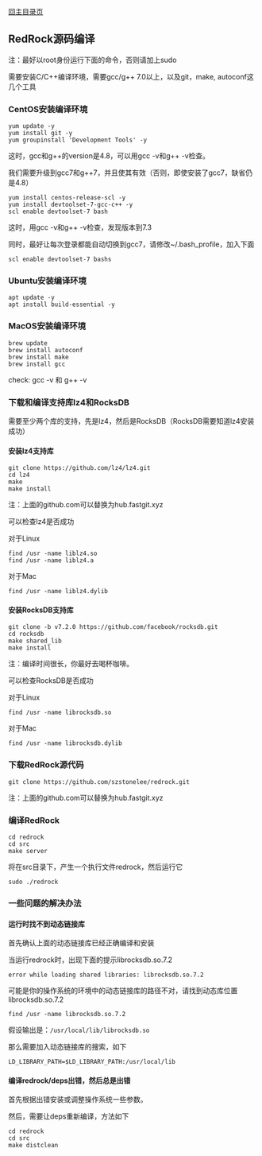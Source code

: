 [回主目录页](../README.md)

## RedRock源码编译

注：最好以root身份运行下面的命令，否则请加上sudo

需要安装C/C++编译环境，需要gcc/g++ 7.0以上，以及git，make, autoconf这几个工具

### CentOS安装编译环境

```
yum update -y
yum install git -y
yum groupinstall 'Development Tools' -y
```

这时，gcc和g++的version是4.8，可以用gcc -v和g++ -v检查。

我们需要升级到gcc7和g++7，并且使其有效（否则，即使安装了gcc7，缺省仍是4.8）

```
yum install centos-release-scl -y
yum install devtoolset-7-gcc-c++ -y
scl enable devtoolset-7 bash
```

这时，用gcc -v和g++ -v检查，发现版本到7.3

同时，最好让每次登录都能自动切换到gcc7，请修改~/.bash_profile，加入下面
```
scl enable devtoolset-7 bashs
```

### Ubuntu安装编译环境

```
apt update -y
apt install build-essential -y
```

### MacOS安装编译环境

```
brew update
brew install autoconf
brew install make
brew install gcc
```

check: gcc -v 和 g++ -v


### 下载和编译支持库lz4和RocksDB

需要至少两个库的支持，先是lz4，然后是RocksDB（RocksDB需要知道lz4安装成功）

#### 安装lz4支持库

```
git clone https://github.com/lz4/lz4.git
cd lz4
make
make install
```
注：上面的github.com可以替换为hub.fastgit.xyz

可以检查lz4是否成功

对于Linux
```
find /usr -name liblz4.so
find /usr -name liblz4.a
```

对于Mac
```
find /usr -name liblz4.dylib
```

#### 安装RocksDB支持库

```
git clone -b v7.2.0 https://github.com/facebook/rocksdb.git
cd rocksdb
make shared_lib
make install
```
注：编译时间很长，你最好去喝杯咖啡。

可以检查RocksDB是否成功

对于Linux
```
find /usr -name librocksdb.so
```

对于Mac
```
find /usr -name librocksdb.dylib
```

### 下载RedRock源代码

```
git clone https://github.com/szstonelee/redrock.git
```
注：上面的github.com可以替换为hub.fastgit.xyz

### 编译RedRock

```
cd redrock
cd src
make server
```

将在src目录下，产生一个执行文件redrock，然后运行它
```
sudo ./redrock
```

### 一些问题的解决办法

#### 运行时找不到动态链接库

首先确认上面的动态链接库已经正确编译和安装

当运行redrock时，出现下面的提示librocksdb.so.7.2
```
error while loading shared libraries: librocksdb.so.7.2
```

可能是你的操作系统的环境中的动态链接库的路径不对，请找到动态库位置librocksdb.so.7.2
```
find /usr -name librocksdb.so.7.2
```

假设输出是：```/usr/local/lib/librocksdb.so```

那么需要加入动态链接库的搜索，如下
```
LD_LIBRARY_PATH=$LD_LIBRARY_PATH:/usr/local/lib
```

#### 编译redrock/deps出错，然后总是出错

首先根据出错安装或调整操作系统一些参数。

然后，需要让deps重新编译，方法如下

```
cd redrock
cd src
make distclean
```



